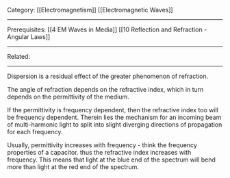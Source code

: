 Category: [[Electromagnetism]] [[Electromagnetic Waves]]
___
Prerequisites: [[4 EM Waves in Media]] [[10 Reflection and Refraction - Angular Laws]]
___
Related: 
___
Dispersion is a residual effect of the greater phenomenon of refraction. 

The angle of refraction depends on the refractive index, which in turn depends on the permittivity of the medium. 

If the permittivity is frequency dependent, then the refractive index too will be frequency dependent. Therein lies the mechanism for an incoming beam of multi-harmonic light to split into slight diverging directions of propagation for each frequency. 

Usually, permittivity increases with frequency - think the frequency properties of a capacitor. thus the refractive index increases with frequency. This means that light at the blue end of the spectrum will bend more than light at the red end of the spectrum. 
